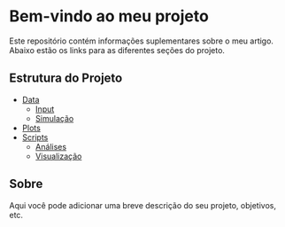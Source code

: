# Bem-vindo ao meu projeto

Este repositório contém informações suplementares sobre o meu artigo. Abaixo estão os links para as diferentes seções do projeto.

## Estrutura do Projeto

- [Data](Data/README.md)
  - [Input](Data/input/)
  - [Simulação](Data/simulação/)
- [Plots](Plots/README.md)
- [Scripts](Scripts/README.md)
  - [Análises](Scripts/análises/)
  - [Visualização](Scripts/visualização/)

## Sobre

Aqui você pode adicionar uma breve descrição do seu projeto, objetivos, etc.
